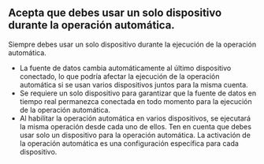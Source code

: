 ## Acepta que debes usar un solo dispositivo durante la operación automática.

Siempre debes usar un solo dispositivo durante la ejecución de la operación automática.
- La fuente de datos cambia automáticamente al último dispositivo conectado, lo que podría afectar la ejecución de la operación automática si se usan varios dispositivos juntos para la misma cuenta.
- Se requiere un solo dispositivo para garantizar que la fuente de datos en tiempo real permanezca conectada en todo momento para la ejecución de la operación automática.
- Al habilitar la operación automática en varios dispositivos, se ejecutará la misma operación desde cada uno de ellos. Ten en cuenta que debes usar solo un dispositivo para la operación automática. La activación de la operación automática es una configuración específica para cada dispositivo.